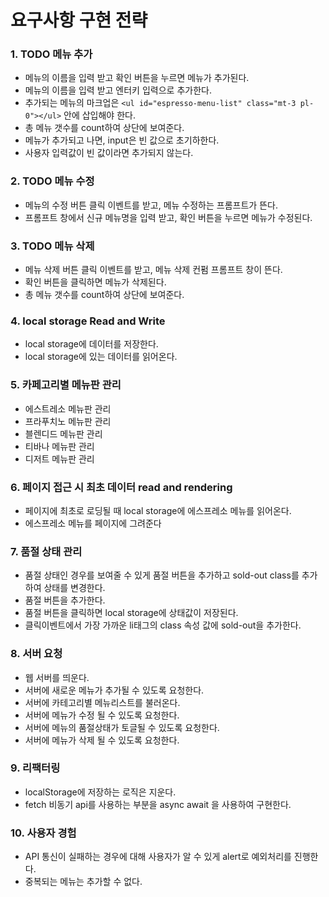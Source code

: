 # 요구사항 구현 전략

### 1. TODO 메뉴 추가

  - 메뉴의 이름을 입력 받고 확인 버튼을 누르면 메뉴가 추가된다.
  - 메뉴의 이름을 입력 받고 엔터키 입력으로 추가한다.
  - 추가되는 메뉴의 마크업은 ```<ul id="espresso-menu-list" class="mt-3 pl-0"></ul>``` 안에 삽입해야 한다.
  - 총 메뉴 갯수를 count하여 상단에 보여준다.
  - 메뉴가 추가되고 나면, input은 빈 값으로 초기하한다.
  - 사용자 입력값이 빈 값이라면 추가되지 않는다.

### 2. TODO 메뉴 수정

  - 메뉴의 수정 버튼 클릭 이벤트를 받고, 메뉴 수정하는 프롬프트가 뜬다.
  - 프롬프트 창에서 신규 메뉴명을 입력 받고, 확인 버튼을 누르면 메뉴가 수정된다.

### 3. TODO 메뉴 삭제

  - 메뉴 삭제 버튼 클릭 이벤트를 받고, 메뉴 삭제 컨펌 프롬프트 창이 뜬다.
  - 확인 버튼을 클릭하면 메뉴가 삭제된다.
  - 총 메뉴 갯수를 count하여 상단에 보여준다.

### 4. local storage Read and Write

  - local storage에 데이터를 저장한다.
  - local storage에 있는 데이터를 읽어온다.

### 5. 카페고리별 메뉴판 관리

  - 에스트레소 메뉴판 관리
  - 프라푸치노 메뉴판 관리
  - 블렌디드 메뉴판 관리
  - 티바나 메뉴판 관리
  - 디저트 메뉴판 관리

### 6. 페이지 접근 시 최초 데이터 read and rendering

  - 페이지에 최초로 로딩될 때 local storage에 에스프레소 메뉴를 읽어온다.
  - 에스프레소 메뉴를 페이지에 그려준다
  
### 7. 품절 상태 관리  
  - 품절 상태인 경우를 보여줄 수 있게 품절 버튼을 추가하고 sold-out class를 추가하여 상태를 변경한다.
  - 품절 버튼을 추가한다.
  - 품절 버튼을 클릭하면 local storage에 상태값이 저장된다.
  - 클릭이벤트에서 가장 가까운 li태그의 class 속성 값에 sold-out을 추가한다.

### 8. 서버 요청
  - 웹 서버를 띄운다.
  - 서버에 새로운 메뉴가 추가될 수 있도록 요청한다.
  - 서버에 카테고리별 메뉴리스트를 불러온다.
  - 서버에 메뉴가 수정 될 수 있도록 요청한다.
  - 서버에 메뉴의 품절상태가 토글될 수 있도록 요청한다.
  - 서버에 메뉴가 삭제 될 수 있도록 요청한다.

### 9. 리팩터링
  - localStorage에 저장하는 로직은 지운다.
  - fetch 비동기 api를 사용하는 부분을 async await 을 사용하여 구현한다.

### 10. 사용자 경험
  - API 통신이 실패하는 경우에 대해 사용자가 알 수 있게 alert로 예외처리를 진행한다.
  - 중복되는 메뉴는 추가할 수 없다.


